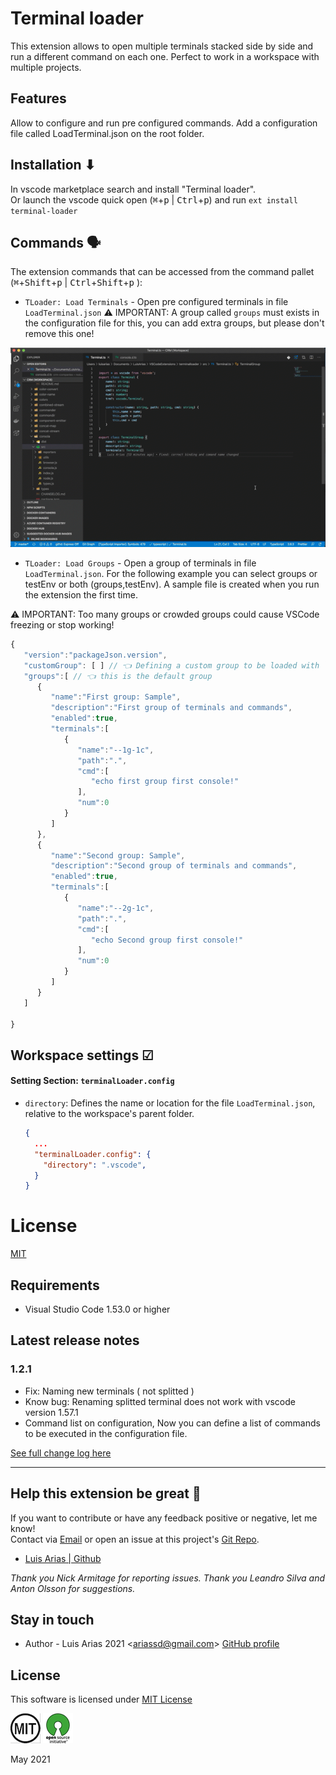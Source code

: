 # Terminal loader

This extension allows to open multiple terminals stacked side by side and run a different command on each one. Perfect to work in a workspace with multiple projects.

## Features

Allow to configure and run pre configured commands.
Add a configuration file called LoadTerminal.json on the root folder.

## Installation ⬇

In vscode marketplace search and install "Terminal loader".  
Or launch the vscode quick open (<kbd>⌘</kbd>+<kbd>p</kbd> | <kbd>Ctrl</kbd>+<kbd>p</kbd>) and run `ext install terminal-loader`

## Commands 🗣

The extension commands that can be accessed from the command pallet (<kbd>⌘</kbd>+<kbd>Shift</kbd>+<kbd>p</kbd> | <kbd>Ctrl</kbd>+<kbd>Shift</kbd>+<kbd>p</kbd> ):

- `TLoader: Load Terminals` - Open pre configured terminals in file `LoadTerminal.json`
  ⚠️ IMPORTANT: A group called `groups` must exists in the configuration file for this, you can add extra groups, but please don't remove this one!

![explorer](assets/Sample.gif)

- `TLoader: Load Groups` - Open a group of terminals in file `LoadTerminal.json`. For the following example you can select groups or testEnv or both (groups,testEnv). A sample file is created when you run the extension the first time.

⚠️ IMPORTANT: Too many groups or crowded groups could cause VSCode freezing or stop working!

```javascript
{
   "version":"packageJson.version",
   "customGroup": [ ] // 👈 Defining a custom group to be loaded with `TLoader: Load Groups`
   "groups":[ // 👈 this is the default group
      {
         "name":"First group: Sample",
         "description":"First group of terminals and commands",
         "enabled":true,
         "terminals":[
            {
               "name":"--1g-1c",
               "path":".",
               "cmd":[
                  "echo first group first console!"
               ],
               "num":0
            }
         ]
      },
      {
         "name":"Second group: Sample",
         "description":"Second group of terminals and commands",
         "enabled":true,
         "terminals":[
            {
               "name":"--2g-1c",
               "path":".",
               "cmd":[
                  "echo Second group first console!"
               ],
               "num":0
            }
         ]
      }
   ]

}
```

## Workspace settings ☑

#### Setting Section: `terminalLoader.config`

- `directory`: Defines the name or location for the file `LoadTerminal.json`, relative to the workspace's parent folder.

  ```json
  {
    ...
    "terminalLoader.config": {
      "directory": ".vscode",
    }
  }
  ```

# License

[MIT](https://github.com/ariassd/vscode-load-terminals/blob/master/LICENSE)

## Requirements

- Visual Studio Code 1.53.0 or higher

## Latest release notes

### 1.2.1

- Fix: Naming new terminals ( not splitted ) 
- Know bug: Renaming splitted terminal does not work with vscode version 1.57.1
- Command list on configuration, Now you can define a list of commands to be executed in the configuration file.


[See full change log here](CHANGELOG.md)

---

## Help this extension be great 💪

If you want to contribute or have any feedback positive or negative, let me know!  
Contact via [Email](ariassd@gmail.com) or open an issue at this project's [Git Repo](https://github.com/ariassd/vscode-load-terminals).

- [Luis Arias | Github](https://github.com/ariassd)

_Thank you Nick Armitage for reporting issues._
_Thank you Leandro Silva and Anton Olsson for suggestions._

## Stay in touch

- Author - Luis Arias 2021 <<ariassd@gmail.com>>
  [GitHub profile](https://github.com/ariassd)

## License

This software is licensed under [MIT License](LICENSE)

![](assets/MIT.png) ![](assets/open-source.png)

May 2021
